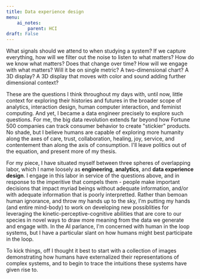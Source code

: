```yaml
---
title: Data experience design
menu:
    ai_notes:
        parent: HCI
draft: False
---
```

What signals should we attend to when studying a system? If we capture everything,
how will we filter out the noise to listen to what matters? How do we know what
matters? Does that change over time? How will we engage with what matters? Will 
it be on single metric? A two-dimensional chart? A 3D display? A 3D display that 
moves with color and sound adding further dimensional context?

These are the questions I think throughout my days with, until now, little 
context for exploring their histories and futures in the broader scope of
analytics, interaction design, human computer interaction, and feminist computing.
And yet, I became a data engineer precisely to explore such questions. For me,
the big data revolution extends far beyond how Fortune 500 companies can track
consumer behavior to create "stickier" products. No shade, but I believe
humans are capable of exploring more humanity along the axes of care, trust,
collaboration, healing, joy, service, and contentement than along the axis of
consumption. I'll leave politics out of the equation, and present more of my thesis.

For my piece, I have situated myself between three spheres of overlapping labor, 
which I name loosely as **engineering**, **analytics**, and **data experience design**. 
I engage in this labor in service of the questions above, and in response to the 
imperitive that compels them - people make important decisions that impact myriad 
beings without adequate information, and/or with adequate information that is 
poorly interpretted. Rather than bemoan human ignorance, and throw my 
hands up to the sky, I'm putting my hands (and entire mind-body) to work on
developing new possiblities for leveraging the kinetic-perceptive-cognitive
abilities that are core to our species in novel ways to draw more meaning from 
the data we generate and engage with. In the AI parlance, I'm concerned with 
human in the loop systems, but I have a particular slant on how humans might 
best participate in the loop. 

To kick things, off I thought it best to start with a collection of images
demonstrating how humans have externalized their representations of complex systems,
and to begin to trace the intuitions these systems have given rise to.
